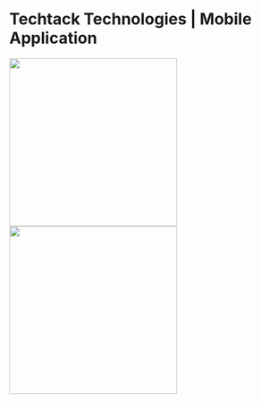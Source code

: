 # Techtack Technologies | Mobile Application


<img src="./assets/Screenshot_1686779222.png" width="300">


<img src="./assets/Screenshot_1686779222.png" width="300">
